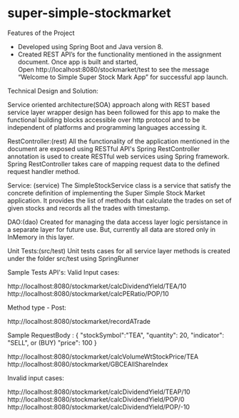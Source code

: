 # super-simple-stockmarket
Features of the Project

* Developed using Spring Boot and Java version 8.
* Created REST API’s for the functionality mentioned in the assignment document.
  Once app is built and started, 
  Open http://localhost:8080/stockmarket/test to see the message 
  “Welcome to Simple Super Stock Mark App” for successful app launch. 

Technical Design and Solution:

Service oriented architecture(SOA) approach along with REST based service layer wrapper design has been followed for this app to make the functional building blocks accessible over http protocol and to be independent of platforms and programming languages accessing it.

RestController:(rest)
All the functionality of the application mentioned in the document are exposed using RESTful API's 
Spring RestController annotation is used to create RESTful web services using Spring framework. Spring RestController takes care of mapping request data to the defined request handler method.

Service: (service)
The SimpleStockService class is a service that satisfy the concrete definition of implementing the Super Simple Stock Market application. It provides the list of methods that calculate the trades on set of given stocks and records all the trades with timestamp. 

DAO:(dao)
Created for managing the data access layer logic persistance in a separate layer for future use.
But, currently all data are stored only in InMemory in this layer.

Unit Tests:(src/test)
Unit tests cases for all service layer methods is created under the folder src/test using SpringRunner 

Sample Tests API's: 
Valid Input cases:

http://localhost:8080/stockmarket/calcDividendYield/TEA/10
http://localhost:8080/stockmarket/calcPERatio/POP/10

Method type - Post:

http://localhost:8080/stockmarket/recordATrade

Sample RequestBody : 
{
	"stockSymbol":"TEA",
	"quantity": 20,
	"indicator": "SELL", or (BUY)
	"price": 100
}

http://localhost:8080/stockmarket/calcVolumeWtStockPrice/TEA
http://localhost:8080/stockmarket/GBCEAllShareIndex


Invalid input cases:

http://localhost:8080/stockmarket/calcDividendYield/TEAP/10
http://localhost:8080/stockmarket/calcDividendYield/POP/0
http://localhost:8080/stockmarket/calcDividendYield/POP/-10


